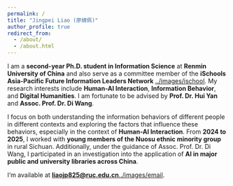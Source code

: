 ```yaml
---
permalink: /
title: "Jingpei Liao (廖婧佩)"
author_profile: true
redirect_from: 
  - /about/
  - /about.html
---
```


I am a <strong>second-year Ph.D. student in Information Science</strong> at <strong>Renmin University of China</strong> and also serve as a committee member of the <strong>iSchools Asia-Pacific Future Information Leaders Network</strong> [../images/ischool](https://www.ischools.org/ap-fil-network). My research interests include <strong>Human-AI Interaction</strong>, <strong>Information Behavior</strong>, and <strong>Digital Humanities</strong>. I am fortunate to be advised by <strong>Prof. Dr. Hui Yan</strong> and <strong>Assoc. Prof. Dr. Di Wang</strong>.

I focus on both understanding the information behaviors of different people in different contexts and exploring the factors that influence these behaviors, especially in the context of <strong>Human-AI Interaction</strong>. From <strong>2024 to 2025</strong>, I worked with <strong>young members of the Nuosu ethnic minority group</strong> in rural Sichuan. Additionally, under the guidance of Assoc. Prof. Dr. Di Wang, I participated in an investigation into the application of <strong>AI in major public and university libraries across China</strong>.

I‘m available at <strong>liaojp825@ruc.edu.cn</strong>[../images/email](liaojp825@ruc.edu.cn).

